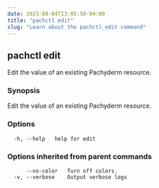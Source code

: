 ```yaml
---
date: 2023-08-04T13:05:50-04:00
title: "pachctl edit"
slug: "Learn about the pachctl_edit command"
---
```


## pachctl edit

Edit the value of an existing Pachyderm resource.

### Synopsis

Edit the value of an existing Pachyderm resource.

### Options

```
  -h, --help   help for edit
```

### Options inherited from parent commands

```
      --no-color   Turn off colors.
  -v, --verbose    Output verbose logs
```

